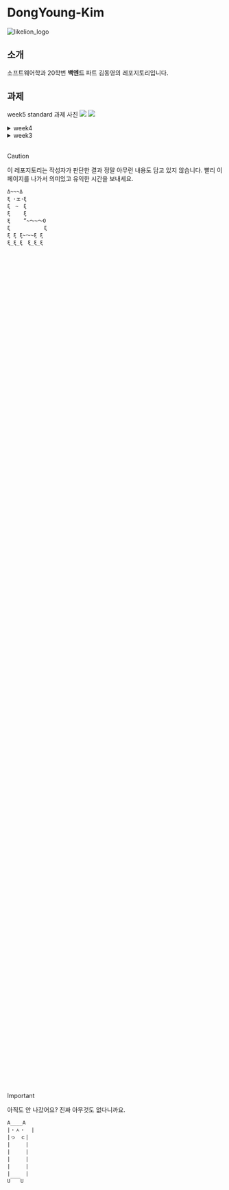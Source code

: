 # DongYoung-Kim

![likelion_logo](images/likelion_logo.gif)

## 소개

소프트웨어학과 20학번 **백엔드** 파트 김동영의 레포지토리입니다.

## 과제

week5 standard 과제 사진
![](images/week5/week5-standard-comment.png)
![](images/week5/week5-standard-postsLastWeek.png)

<details>
  <summary>week4</summary>
  <div markdown="1">
    week4 standard 과제 사진
    <img src="images/week4/week4-standard-adminPage.png" />
    <img src="images/week4/week4-standard-ERD.png" />
    week4 challenge 과제 사진
    
  </div>
</details>

<details>
  <summary>week3</summary>
  <div markdown="1">
    week3 standard 과제 사진
    <img src="images/week3/week3-standard.png" />
    week3 challenge 과제 사진
    <img src="images/week3/week3-challenge.gif" />
  </div>
</details>

<br/>

> [!CAUTION]
> 이 레포지토리는 작성자가 판단한 결과 정말 아무런 내용도 담고 있지 않습니다.
> 빨리 이 페이지를 나가서 의미있고 유익한 시간을 보내세요.

```
Δ~~~Δ
ξ ･ェ･ξ
ξ　~　ξ
ξ　　 ξ
ξ　　 “~～~～O
ξ　　　　　　 ξ
ξ ξ ξ~～~ξ ξ　
ξ_ξ_ξ　ξ_ξ_ξ













































































































































```

> [!IMPORTANT]
> 아직도 안 나갔어요? 진짜 아무것도 없다니까요.

```
A____A
|・ㅅ・  |
|っ　ｃ|
|　　　|
|　　　|
|　　　|
|　　　|
|　　　|
U￣￣U



































































































































































```

멋사 화이팅!! 👍👍👍
